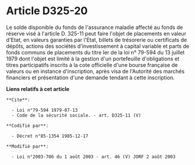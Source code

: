 # Article D325-20

Le solde disponible du fonds de l'assurance maladie affecté au fonds de réserve visé à l'article D. 325-11 peut faire l'objet
de placements en valeur d'Etat, en valeurs garanties par l'Etat, billets de trésorerie ou certificats de dépôts, actions des
sociétés d'investissement à capital variable et parts de fonds communs de placements du titre Ier de la loi n° 79-594 du 13
juillet 1979 dont l'objet est limité à la gestion d'un portefeuille d'obligations et titres participatifs inscrits à la cote
officielle d'une bourse française de valeurs ou en instance d'inscription, après visa de l'Autorité des marchés financiers et
présentation d'une demande tendant à cette inscription.

**Liens relatifs à cet article**

	**Cite**:

	  - Loi n°79-594 1979-07-13
	  - Code de la sécurité sociale. - art. D325-11 (V)

	**Codifié par**:

	  - Décret n°85-1354 1985-12-17

	**Modifié par**:

	  - Loi n°2003-706 du 1 août 2003 - art. 46 (V) JORF 2 août 2003
